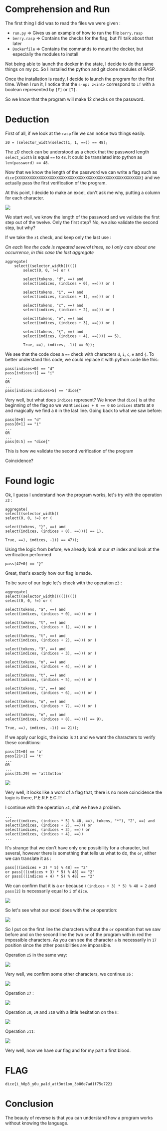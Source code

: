 
# Comprehension and Run

The first thing I did was to read the files we were given :
- `run.py` => Gives us an example of how to run the file `berry.rasp`
- `berry.rasp` =>  Contains the checks for the flag, but I'll talk about that later
- `Dockerfile` => Contains the commands to mount the docker, but especially the modules to install

Not being able to launch the docker in the state, I decide to do the same things on my pc. So I installed the python and git clone modules of RASP.

Once the installation is ready, I decide to launch the program for the first time.
When I run it, I notice that the `s-op: z<int>` correspond to `if` with a boolean represented by `[F]` or `[T]`.

So we know that the program will make 12 checks on the password.
  
# Deduction

First of all, if we look at the `rasp` file we can notice two things easily.

`z0 = (selector_width(select(1, 1, ==)) == 48);`

The z0 check can be understood as a check that the password length `select_width` is equal `==` to `48`. It could be translated into python as `len(password) == 48`.

Now that we know the length of the password we can write a flag such as `dice{XXXXXXXXXXXXXXXXXXXXXXXXXXXXXXXXXXXXXXXXXXXXXXXXXXXXXXXX}` and we actually pass the first verification of the program.

At this point, I decide to make an excel, don't ask me why, putting a column for each character.

![](./WU/image0.png)

We start well, we know the length of the password and we validate the first step out of the twelve. Only the first step? No, we also validate the second step, but why?

If we take the `z1` check, and keep only the last use :

*On each line the code is repeated several times, so I only care about one occurrence, in this case the last aggregate*

    aggregate(
		select((selector_width((((((
			select(0, 0, !=) or (
			
			select(tokens, "d", ==) and 
			select(indices, (indices + 0), ==))) or (
			
			select(tokens, "i", ==) and 
			select(indices, (indices + 1), ==))) or (
			
			select(tokens, "c", ==) and 
			select(indices, (indices + 2), ==))) or (
			
			select(tokens, "e", ==) and 
			select(indices, (indices + 3), ==))) or (
			
			select(tokens, "{", ==) and 
			select(indices, (indices + 4), ==)))) == 5),
			
			True, ==), indices, -1)) == 0));

We see that the code does a `==` check with characters `d`, `i`, `c`, `e` and `{`.
To better understand this code, we could replace it with python code like this:

    pass[indices+0] == "d"
    pass[indices+1] == "i"
    ...
    OR
    ...
    pass[indices:indices+5] == "dice{"

Very well, but what does `indices` represent? We know that `dice{` is at the beginning of the flag so we want `indices + 0 == 0` so `indices` starts at `0` and magically we find a `0` in the last line. Going back to what we saw before:

    pass[0+0] == "d"
    pass[0+1] == "i"
    ...
    OR
    ...
    pass[0:5] == "dice{"

This is how we validate the second verification of the program 

Coincidence?

# Found logic

Ok, I guess I understand how the program works, let's try with the operation `z2` :

    aggregate(
	select((selector_width((
	select(0, 0, !=) or (
	
	select(tokens, "}", ==) and 
	select(indices, (indices + 0), ==)))) == 1),

	True, ==), indices, -1)) == 47));

Using the logic from before, we already look at our `47` index and look at the verification performed

    pass[47+0] == "}"
  
Great, that's exactly how our flag is made.

To be sure of our logic let's check with the operation `z3` :

    aggregate(
	select((selector_width((((((((((
	select(0, 0, !=) or (
	
	select(tokens, "a", ==) and 
	select(indices, (indices + 0), ==))) or (
	
	select(tokens, "t", ==) and 
	select(indices, (indices + 1), ==))) or (
	
	select(tokens, "t", ==) and 
	select(indices, (indices + 2), ==))) or (
	
	select(tokens, "3", ==) and 
	select(indices, (indices + 3), ==))) or (
	
	select(tokens, "n", ==) and 
	select(indices, (indices + 4), ==))) or (
	
	select(tokens, "t", ==) and 
	select(indices, (indices + 5), ==))) or (
	
	select(tokens, "1", ==) and 
	select(indices, (indices + 6), ==))) or (
	
	select(tokens, "o", ==) and 
	select(indices, (indices + 7), ==))) or (
	
	select(tokens, "n", ==) and 
	select(indices, (indices + 8), ==)))) == 9),

	True, ==), indices, -1)) == 21));

If we apply our logic, the index is `21` and we want the characters to verify these conditions:

    pass[21+0] == 'a'
    pass[21+1] == 't'
    ...
    OR
    ...
    pass[21:29] == 'att3nt1on'

![](./WU/image1.png)

Very well, it looks like a word of a flag that, there is no more coincidence the logic is there, P.E.R.F.E.C.T!

I continue with the operation `z4`, shit we have a problem.

	...
    select(indices, (indices * 5) % 48, ==), tokens, "*"), "2", ==) and 
	select(indices, (indices + 2), ==))) or 
	select(indices, (indices + 3), ==)) or 
	select(indices, (indices + 4), ==))
	...

It's strange that we don't have only one possibility for a character, but several, however there is something that tells us what to do, the `or`, either we can translate it as :

    pass[((indices + 2) * 5) % 48] == "2"
    or pass[((indices + 3) * 5) % 48] == "2"
    or pass[((indices + 4) * 5) % 48] == "2"

We can confirm that it is a `or` because `((indices + 3) * 5) % 48 = 2` and `pass[2]` is necessarily equal to `i` of `dice`.

![](./WU/image2.png)

So let's see what our excel does with the `z4` operation:

![](./WU/image3.png)

So I put on the first line the characters without the `or` operation that we saw before and on the second line the two `or` of the program with in red the impossible characters. As you can see the character `a` is necessarily in `17` position since the other possibilities are impossible.

Operation `z5` in the same way:

![](./WU/image4.png)

Very well, we confirm some other characters, we continue `z6` :

![](./WU/image5.png)

Operation `z7` :

![](./WU/image6.png)

Operation `z8`, `z9` and `z10` with a little hesitation on the `h`:

![](./WU/image7.png)

Operation `z11`:

![](./WU/image8.png)

Very well, now we have our flag and for my part a first blood.

# FLAG

`dice{i_h0p3_y0u_pa1d_att3nt1on_3b86e7ad1f75e722}`

# Conclusion
The beauty of reverse is that you can understand how a program works without knowing the language.
